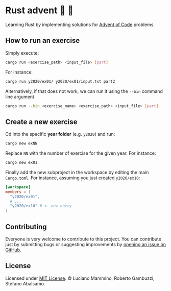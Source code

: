 # Rust advent 🦀 🐚


Learning Rust by implementing solutions for [Advent of Code](https://adventofcode.com/) problems.

## How to run an exercise

Simply execute:

```bash
cargo run <exercise_path> <input_file> [part]
```

For instance:

```bash
cargo run y2020/ex01/ y2020/ex01/input.txt part2
```

Alternatively, if that does not work, we can run it using the `--bin` command line argument

```bash
cargo run --bin <exercise_name> <exercise_path> <input_file> [part]
```


## Create a new exercise

Cd into the specific **year folder** (e.g. `y2020`) and run:

```bash
cargo new exNN
```

Replace `NN` with the number of exercise for the given year. For instance:


```bash
cargo new ex01
```

Finally add the new subproject in the workspace by editing the main [`Cargo.toml`](/Cargo.toml). For instance, assuming you just created `y2020/ex10`:


```toml
[workspace]
members = [
  "y2020/ex01",
  # ...
  "y2020/ex10" # <- new entry
]
```

## Contributing

Everyone is very welcome to contribute to this project.
You can contribute just by submitting bugs or suggesting improvements by
[opening an issue on GitHub](https://github.com/lmammino/rust-advent/issues).


## License

Licensed under [MIT License](LICENSE). © Luciano Mammino, Roberto Gambuzzi, Stefano Abalsamo.
